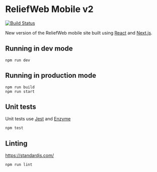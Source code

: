 # ReliefWeb Mobile v2

[![Build Status](https://travis-ci.org/UN-OCHA/rw-mobile2.svg?branch=master)](https://travis-ci.org/UN-OCHA/rw-mobile2)

New version of the ReliefWeb mobile site built using [React](https://facebook.github.io/react/) and [Next.js](https://github.com/zeit/next.js).

## Running in dev mode

`npm run dev`

## Running in production mode

```
npm run build
npm run start
```

## Unit tests

Unit tests use [Jest](https://facebook.github.io/jest/) and [Enzyme](http://airbnb.io/enzyme/)

`npm test`

## Linting

https://standardjs.com/

`npm run lint`
